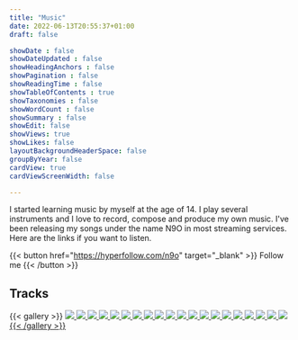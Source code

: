 ```yaml
---
title: "Music"
date: 2022-06-13T20:55:37+01:00
draft: false

showDate : false
showDateUpdated : false
showHeadingAnchors : false
showPagination : false
showReadingTime : false
showTableOfContents : true
showTaxonomies : false 
showWordCount : false
showSummary : false
showEdit: false
showViews: true
showLikes: false
layoutBackgroundHeaderSpace: false
groupByYear: false
cardView: true
cardViewScreenWidth: false

---
```


I started learning music by myself at the age of 14. I play several instruments and I love to record, compose and produce my own music. I've been releasing my songs under the name N9O in most streaming services. Here are the links if you want to listen.

{{< button href="https://hyperfollow.com/n9o" target="_blank" >}}
Follow me
{{< /button >}}

## Tracks

{{< gallery >}}
    <a class="grid-w50 md:grid-w33" href="https://distrokid.com/hyperfollow/n9o/not-here" target="_blank"><img src="images/nothere.png" class="nozoom m-0" />
    <a class="grid-w50 md:grid-w33" href="https://distrokid.com/hyperfollow/n9o/last-smile-ever-heard" target="_blank"><img src="images/lastsmile.png" class="nozoom m-0" />
    <a class="grid-w50 md:grid-w33" href="https://distrokid.com/hyperfollow/n9o/going-nowhere" target="_blank"><img src="images/goingnowhere.png" class="nozoom m-0" />
    <a class="grid-w50 md:grid-w33" href="https://distrokid.com/hyperfollow/n9o/death-is-a-lover-to-us-all" target="_blank"><img src="images/deathisalovertousall.png" class="nozoom m-0" />
    <a class="grid-w50 md:grid-w33" href="https://distrokid.com/hyperfollow/n9o/as-time-goes-by-2" target="_blank"><img src="images/astimegoesby.png" class="nozoom m-0" />
    <a class="grid-w50 md:grid-w33" href="https://distrokid.com/hyperfollow/n9o/empty-room" target="_blank"><img src="images/emptyroom.png" class="nozoom m-0" />
    <a class="grid-w50 md:grid-w33" href="https://distrokid.com/hyperfollow/n9o/finding-a-loophole" target="_blank"><img src="images/findingaloophole.png" class="nozoom m-0" />
    <a class="grid-w50 md:grid-w33" href="https://distrokid.com/hyperfollow/n9o/higher-ground" target="_blank"><img src="images/higherground.png" class="nozoom m-0" />
    <a class="grid-w50 md:grid-w33" href="https://distrokid.com/hyperfollow/n9o/dublin-delay" target="_blank"><img src="images/dublindelay.png" class="nozoom m-0" />
    <a class="grid-w50 md:grid-w33" href="https://distrokid.com/hyperfollow/n9o/remember-a-new-day" target="_blank"><img src="images/rememberanewday.png" class="nozoom m-0" />
    <a class="grid-w50 md:grid-w33" href="https://distrokid.com/hyperfollow/n9o/the-devil-dances-tonight" target="_blank"><img src="images/thedevildancestonight.png" class="nozoom m-0" />
    <a class="grid-w50 md:grid-w33" href="https://distrokid.com/hyperfollow/n9o/beluccis-catwalk" target="_blank"><img src="images/belucciscatwalk.png" class="nozoom m-0" />
    <a class="grid-w50 md:grid-w33" href="https://distrokid.com/hyperfollow/n9o/another-beginning" target="_blank"><img src="images/anotherbeginning.png" class="nozoom m-0" />
    <a class="grid-w50 md:grid-w33" href="https://distrokid.com/hyperfollow/n9o/blue-in-green" target="_blank"><img src="images/blueingreen.png" class="nozoom m-0" />
    <a class="grid-w50 md:grid-w33" href="https://distrokid.com/hyperfollow/n9o/dreaming-in-color" target="_blank"><img src="images/dreamingincolor.png" class="nozoom m-0" />
    <a class="grid-w50 md:grid-w33" href="https://distrokid.com/hyperfollow/n9o/sweet-june" target="_blank"><img src="images/sweetjune.png" class="nozoom m-0" />
    <a class="grid-w50 md:grid-w33" href="https://distrokid.com/hyperfollow/n9o/walking-miles" target="_blank"><img src="images/miles.png" class="nozoom m-0" />
    <a class="grid-w50 md:grid-w33" href="https://distrokid.com/hyperfollow/n9o/a-different-kind-of-tango" target="_blank"><img src="images/tango.png" class="nozoom m-0" />
    <a class="grid-w50 md:grid-w33" href="https://distrokid.com/hyperfollow/n9o/burka" target="_blank"><img src="images/burka.png" class="nozoom m-0" />
    <a class="grid-w50 md:grid-w33" href="https://distrokid.com/hyperfollow/n9o/smoking-with-a-ninja" target="_blank"><img src="images/smokingwithaninja.png" class="nozoom m-0" />
{{< /gallery >}}